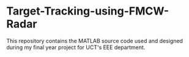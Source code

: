 # Target-Tracking-using-FMCW-Radar
This repository contains the MATLAB source code used and designed during my final year project for UCT's EEE department.
